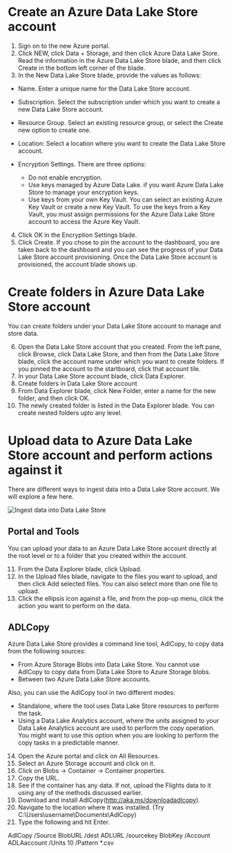 
# Create an Azure Data Lake Store account
1. Sign on to the new Azure portal.
2. Click NEW, click Data + Storage, and then click Azure Data Lake Store. Read the information in the Azure Data Lake Store blade, and then click Create in the bottom left corner of the blade.
3. In the New Data Lake Store blade, provide the values as follows:

  * Name. Enter a unique name for the Data Lake Store account.
  * Subscription. Select the subscription under which you want to create a new Data Lake Store account.
  * Resource Group. Select an existing resource group, or select the Create new option to create one. 
  * Location: Select a location where you want to create the Data Lake Store account.
  * Encryption Settings. There are three options:

    + Do not enable encryption.
    + Use keys managed by Azure Data Lake. if you want Azure Data Lake Store to manage your encryption keys.
    + Use keys from your own Key Vault. You can select an existing Azure Key Vault or create a new Key Vault. To use the keys from a Key Vault, you must assign permissions for the Azure Data Lake Store account to access the Azure Key Vault. 

4. Click OK in the Encryption Settings blade.
5. Click Create. If you chose to pin the account to the dashboard, you are taken back to the dashboard and you can see the progress of your Data Lake Store account provisioning. Once the Data Lake Store account is provisioned, the account blade shows up.

# Create folders in Azure Data Lake Store account
You can create folders under your Data Lake Store account to manage and store data.

6. Open the Data Lake Store account that you created. From the left pane, click Browse, click Data Lake Store, and then from the Data Lake Store blade, click the account name under which you want to create folders. If you pinned the account to the startboard, click that account tile.
7. In your Data Lake Store account blade, click Data Explorer.
8. Create folders in Data Lake Store account
9. From Data Explorer blade, click New Folder, enter a name for the new folder, and then click OK.
10. The newly created folder is listed in the Data Explorer blade. You can create nested folders upto any level.

# Upload data to Azure Data Lake Store account and perform actions against it
There are different ways to ingest data into a Data Lake Store account. We will explore a few here.

![Ingest data into Data Lake Store](https://docs.microsoft.com/en-us/azure/data-lake-store/media/data-lake-store-data-scenarios/ingest-data.png)

## Portal and Tools
You can upload your data to an Azure Data Lake Store account directly at the root level or to a folder that you created within the account.

11. From the Data Explorer blade, click Upload.
12. In the Upload files blade, navigate to the files you want to upload, and then click Add selected files. You can also select more than one file to upload.
13. Click the ellipsis icon against a file, and from the pop-up menu, click the action you want to perform on the data.

## ADLCopy

Azure Data Lake Store provides a command line tool, AdlCopy, to copy data from the following sources:
  + From Azure Storage Blobs into Data Lake Store. You cannot use AdlCopy to copy data from Data Lake Store to Azure Storage blobs.
  + Between two Azure Data Lake Store accounts.

Also, you can use the AdlCopy tool in two different modes:
  + Standalone, where the tool uses Data Lake Store resources to perform the task.
  + Using a Data Lake Analytics account, where the units assigned to your Data Lake Analytics account are used to perform the copy operation. You might want to use this option when you are looking to perform the copy tasks in a predictable manner.

14. Open the Azure portal and click on All Resources.
15. Select an Azure Storage account and click on it.
16. Click on Blobs -> Container -> Container properties.
17. Copy the URL.
18. See if the container has any data. If not, upload the Flights data to it using any of the methods discussed earlier.
19. Download and install AdlCopy(http://aka.ms/downloadadlcopy).
20. Navigate to the location where it was installed. (Try C:\Users\username\Documents\AdlCopy)
21. Type the following and hit Enter.

AdlCopy /Source BlobURL /dest ADLURL /sourcekey BlobKey /Account ADLAaccount /Units 10 /Pattern *.csv
